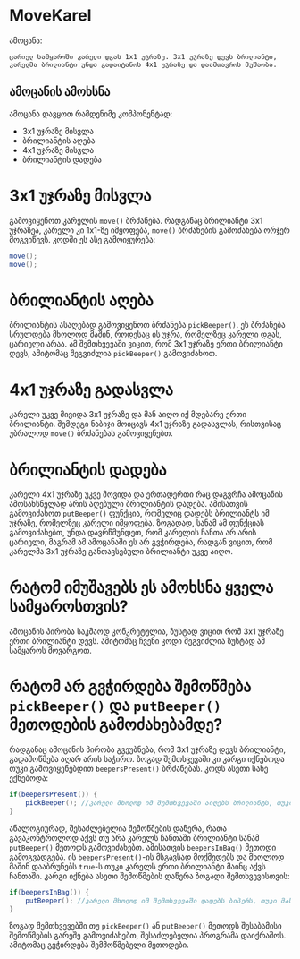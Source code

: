 # MoveKarel

ამოცანა:
```
ცარიელ სამყაროში კარელი დგას 1x1 უჯრაზე. 3x1 უჯრაზე დევს ბრილიანტი, კარელმა ბრილიანტი უნდა გადაიტანოს 4x1 უჯრაზე და დაამთავროს მუშაობა.
```
## ამოცანის ამოხსნა
ამოცანა დავყოთ რამდენიმე კომპონენტად:
* 3x1 უჯრაზე მისვლა
* ბრილიანტის აღება
* 4x1 უჯრაზე მისვლა
* ბრილიანტის დადება

# 3x1 უჯრაზე მისვლა
გამოვიყენოთ კარელის `move()` ბრძანება. რადგანაც ბრილიანტი 3x1 უჯრაზეა, კარელი კი 1x1-ზე იმყოფება, `move()` ბრძანების გამოძახება ორჯერ მოგვიწევს.
კოდში ეს ასე გამოიყურება:
```java
move();
move();
```

# ბრილიანტის აღება
ბრილიანტის ასაღებად გამოვიყენოთ ბრძანება `pickBeeper()`. ეს ბრძანება სრულდება მხოლოდ მაშინ, როდესაც ის უჯრა, რომელზეც კარელი დგას, ცარიელი არაა. ამ შემთხვევაში ვიცით, რომ 3x1 უჯრაზე ერთი ბრილიანტი დევს, ამიტომაც შეგვიძლია `pickBeeper()` გამოვიძახოთ.

# 4x1 უჯრაზე გადასვლა
კარელი უკვე მივიდა 3x1 უჯრაზე და მან აიღო იქ მდებარე ერთი ბრილიანტი. შემდეგი ნაბიჯი მოიცავს 4x1 უჯრაზე გადასვლას, რისთვისაც უბრალოდ `move()` ბრძანებას გამოვიყენებთ.

# ბრილიანტის დადება
კარელი 4x1 უჯრაზე უკვე მოვიდა და ერთადერთი რაც დაგვრჩა ამოცანის ამოსახსნელად არის აღებული ბრილიანტის დადება. ამისათვის გამოვიძახოთ `putBeeper()` ფუნქცია, რომელიც დადებს ბრილიანტს იმ უჯრაზე, რომელზეც კარელი იმყოფება. ზოგადად, სანამ ამ ფუნქციას გამოვიძახებთ, უნდა დავრწმუნდეთ, რომ კარელის ჩანთა არ არის ცარიელი, მაგრამ ამ ამოცანაში ეს არ გვჭირდება, რადგან ვიცით, რომ კარელმა 3x1 უჯრაზე განთავსებული ბრილიანტი უკვე აიღო.

# რატომ იმუშავებს ეს ამოხსნა ყველა სამყაროსთვის?
ამოცანის პირობა საკმაოდ კონკრეტულია, ზუსტად ვიცით რომ 3x1 უჯრაზე ერთი ბრილიანტი დევს. ამიტომაც ჩვენი კოდი შეგვიძლია ზუსტად ამ სამყაროს მოვარგოთ.

# რატომ არ გვჭირდება შემოწმება `pickBeeper()` და `putBeeper()`  მეთოდების გამოძახებამდე?
რადგანაც ამოცანის პირობა გვეუბნება, რომ 3x1 უჯრაზე დევს ბრილიანტი, გადამოწმება აღარ არის საჭირო. ზოგად შემთხვევაში კი კარგი იქნებოდა თუკი გამოვიყენებდით `beepersPresent()` ბრძანებას.
კოდს ასეთი სახე ექნებოდა:
```java
if(beepersPresent()) {
    pickBeeper(); //კარელი მხოლოდ იმ შემთხვევაში აიღებს ბრილიანტს, თუკი ამ უჯრაზე ნამდევილად არის ერთი მაინც განთავსებული.
}
```
ანალოგიურად, შესაძლებელია შემოწმების დაწერა, რათა გავაკონტროლოდ აქვს თუ არა კარელს ჩანთაში ბრილიანტი სანამ `putBeeper()` მეთოდს გამოვიძახებთ. ამისათვის `beepersInBag()` მეთოდი გამოგვადგება. ის `beepersPresent()`-ის მსგავსად მოქმედებს და მხოლოდ მაშინ დააბრუნებს `true`-ს თუკი კარელს ერთი ბრილიანტი მაინც აქვს ჩანთაში.
კარგი იქნება ასეთი შემოწმების დაწერა ზოგადი შემთხვევისთვის:
```java
if(beepersInBag()) {
    putBeeper(); //კარელი მხოლოდ იმ შემთხვევაში დადებს ბიპერს, თუკი მას ჩანთაში მინიმუმ ერთი ბრილიანტი აქვს.
}
```
ზოგად შემთხვევებში თუ `pickBeeper()` ან `putBeeper()` მეთოდს შესაბამისი შემოწმების გარეშე გამოვიძახებთ, შესაძლებელია პროგრამა დაიქრაშოს. ამიტომაც გვჭირდება შემმოწმებელი მეთოდები.